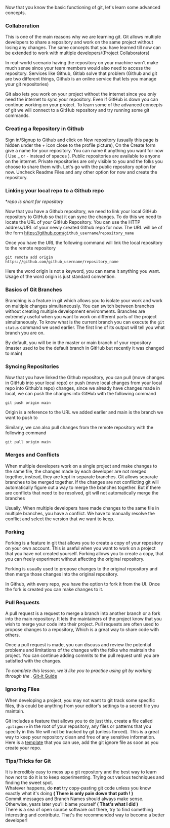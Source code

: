 Now that you know the basic functioning of git, let's learn some advanced concepts.

### Collaboration

This is one of the main reasons why we are learning git. Git allows multiple developers to share a repository and work on the same project without losing any changes. The same concepts that you have learned till now can be extended to work with multiple developers/(Project Collaborators)

In real-world scenario having the repository on your machine won't make much sense since your team members would also need to access the repository. Services like Github, Gitlab solve that problem (Github and git are two different things, Github is an online service that lets you manage your git repositories)

Git also lets you work on your project without the internet since you only need the internet to sync your repository. Even if GitHub is down you can continue working on your project. To learn some of the advanced concepts of git we will connect to a GitHub repository and try running some git commands.

### Creating a Repository in Github

Sign in/Signup to Github and click on New repository (usually this page is hidden under the + icon close to the profile picture), On the Create form give a name for your repository. You can name it anything you want for now ( Use \_ or - instead of spaces ).
Public repositories are available to anyone on the internet. Private repositories are only visible to you and the folks you choose to share them with. Let's go with the public repository option for now.
Uncheck Readme Files and any other option for now and create the repository.

### Linking your local repo to a Github repo

\*_repo is short for repository_

Now that you have a Github repository, we need to link your local GitHub repository to GitHub so that it can sync the changes. To do this we need to locate the URL of your GitHub Repository. You can use the HTTP address/URL of your newly created Github repo for now. The URL will be of the form <https://github.com/>`github_username`/`repository_name`

Once you have the URL the following command will link the local repository to the remote repository

```git
git remote add origin https://github.com/github_username/repository_name
```

Here the word origin is not a keyword, you can name it anything you want. Usage of the word origin is just standard convention.

### Basics of Git Branches

Branching is a feature in git which allows you to isolate your work and work on multiple changes simultaneously. You can switch between branches without creating multiple development environments. Branches are extremely useful when you want to work on different parts of the project simultaneously. To know what is the current branch you can execute the `git status` command we used earlier. The first line of its output will tell you what branch you are on.

By default, you will be in the master or main branch of your repository (master used to be the default branch in GitHub but recently it was changed to main)

### Syncing Repositories

Now that you have linked the Github repository, you can pull (move changes in GitHub into your local repo) or push (move local changes from your local repo into Github's repo) changes, since we already have changes made in local, we can push the changes into GitHub with the following command

```git
git push origin main
```

Origin is a reference to the URL we added earlier and main is the branch we want to push to

Similarly, we can also pull changes from the remote repository with the following command

```git
git pull origin main
```

### Merges and Conflicts

When multiple developers work on a single project and make changes to the same file, the changes made by each developer are not merged together, instead, they are kept in separate branches. Git allows separate branches to be merged together. If the changes are not conflicting git will automatically figure out a way to merge the branches together. But if there are conflicts that need to be resolved, git will not automatically merge the branches

Usually, When multiple developers have made changes to the same file in multiple branches, you have a conflict. We have to manually resolve the conflict and select the version that we want to keep.

### Forking

Forking is a feature in git that allows you to create a copy of your repository on your own account. This is useful when you want to work on a project that you have not created yourself. Forking allows you to create a copy, that you can freely experiment without affecting the original repository.

Forking is usually used to propose changes to the original repository and then merge those changes into the original repository.

In Github, with every repo, you have the option to fork it from the UI. Once the fork is created you can make changes to it.

### Pull Requests

A pull request is a request to merge a branch into another branch or a fork into the main repository. It lets the maintainers of the project know that you wish to merge your code into their project. Pull requests are often used to propose changes to a repository, Which is a great way to share code with others.

Once a pull request is made, you can discuss and review the potential problems and limitations of the changes with the folks who maintain the project. You can continue adding commits to the pull request until you are satisfied with the changes.

_To complete this lesson, we'd like you to practice using git by working through the ._ [Git-it Guide](http://jlord.us/git-it/)

### Ignoring Files
When developing a project, you may not want to git track some specific files, this could be anything from your editor's settings to a secret file you maintain.

Git includes a feature that allows you to do just this, create a file called `.gitignore` in the root of your repository, any files or patterns that you specify in this file will not be tracked by git (unless forced). This is a great way to keep your repository clean and free of any sensitive information. Here is a [template](https://github.com/github/gitignore/blob/main/Python.gitignore) that you can use, add the git ignore file as soon as you create your repo.
### Tips/Tricks for Git

It is incredibly easy to mess up a git repository and the best way to learn how not to do it is to keep experimenting. Trying out various techniques and finding the sweet spot.  
Whatever happens, do **not** try copy-pasting git code unless you know exactly what it's doing **( There is only pain down that path ! )**  
Commit messages and Branch Names should always make sense. Otherwise, years later you'll blame yourself **( That's what I did )**  
There is a sea of open source software out there, try to find something interesting and contribute. That's the recommended way to become a better developer!
